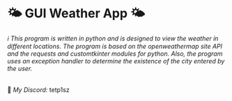# 🌤️ **GUI Weather App** 🌤️

###### ℹ️ This program is written in _python_ and is designed to view the weather in different locations. The program is based on the _openweathermap site API_ and the _requests_ and _customtkinter_ modules for python. Also, the program uses an exception handler to determine the existence of the city entered by the user.

📨 _My Discord:_ tetp1sz
